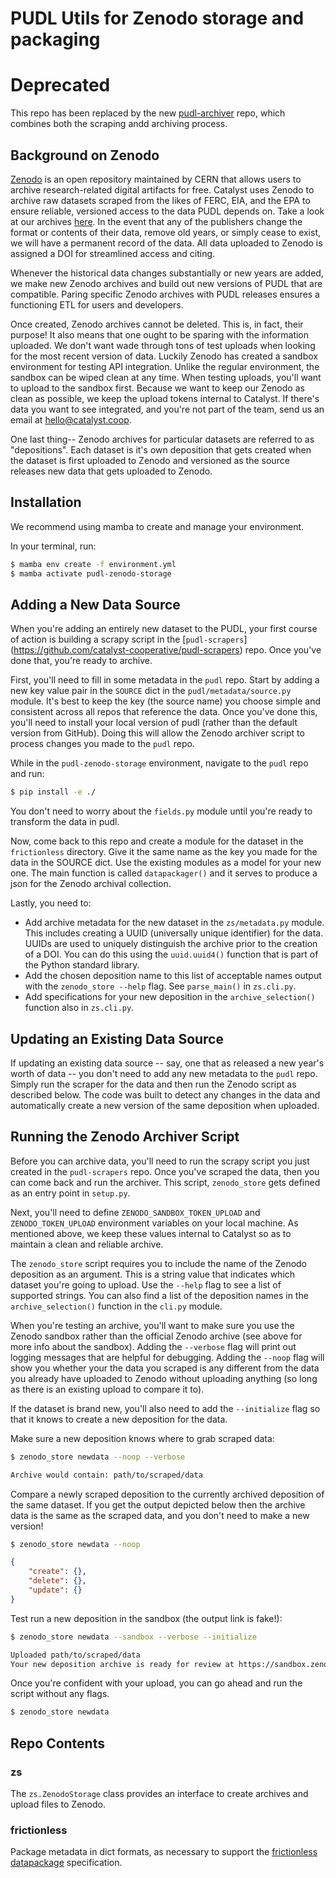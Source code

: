 # PUDL Utils for Zenodo storage and packaging

# Deprecated
This repo has been replaced by the new [pudl-archiver](https://github.com/catalyst-cooperative/pudl-archiver) repo, which combines both the scraping andd archiving process.

## Background on Zenodo

[Zenodo](https://zenodo.org/) is an open repository maintained by CERN that allows users
to archive research-related digital artifacts for free. Catalyst uses Zenodo to archive
raw datasets scraped from the likes of FERC, EIA, and the EPA to ensure reliable,
versioned access to the data PUDL depends on. Take a look at our archives
[here](https://zenodo.org/communities/catalyst-cooperative/?page=1&size=20). In the
event that any of the publishers change the format or contents of their data, remove old
years, or simply cease to exist, we will have a permanent record of the data. All data
uploaded to Zenodo is assigned a DOI for streamlined access and citing.

Whenever the historical data changes substantially or new years are added, we make new
Zenodo archives and build out new versions of PUDL that are compatible. Paring specific
Zenodo archives with PUDL releases ensures a functioning ETL for users and developers.

Once created, Zenodo archives cannot be deleted. This is, in fact, their purpose! It
also means that one ought to be sparing with the information uploaded. We don't want
wade through tons of test uploads when looking for the most recent version of data.
Luckily Zenodo has created a sandbox environment for testing API integration. Unlike the
regular environment, the sandbox can be wiped clean at any time. When testing uploads,
you'll want to upload to the sandbox first. Because we want to keep our Zenodo as clean
as possible, we keep the upload tokens internal to Catalyst. If there's data you want to
see integrated, and you're not part of the team, send us an email at
hello@catalyst.coop.

One last thing-- Zenodo archives for particular datasets are referred to as
"depositions". Each dataset is it's own deposition that gets created when the dataset is
first uploaded to Zenodo and versioned as the source releases new data that gets
uploaded to Zenodo.

## Installation

We recommend using mamba to create and manage your environment.

In your terminal, run:

```bash
$ mamba env create -f environment.yml
$ mamba activate pudl-zenodo-storage
```

## Adding a New Data Source

When you're adding an entirely new dataset to the PUDL, your first course of action is
building a scrapy script in the [`pudl-scrapers`]
(https://github.com/catalyst-cooperative/pudl-scrapers) repo. Once you've done that,
you're ready to archive.

First, you'll need to fill in some metadata in the `pudl` repo. Start by adding a new
key value pair in the `SOURCE` dict in the `pudl/metadata/source.py` module. It's best
to keep the key (the source name) you choose simple and consistent across all repos that
reference the data. Once you've done this, you'll need to install your local version of
pudl (rather than the default version from GitHub). Doing this will allow the Zenodo
archiver script to process changes you made to the `pudl` repo.

While in the `pudl-zenodo-storage` environment, navigate to the `pudl` repo and run:

```bash
$ pip install -e ./
```

You don't need to worry about the `fields.py` module until you're ready to transform the
data in pudl.

Now, come back to this repo and create a module for the dataset in the `frictionless`
directory. Give it the same name as the key you made for the data in the SOURCE dict.
Use the existing modules as a model for your new one. The main function is called
`datapackager()` and it serves to produce a json for the Zenodo archival collection.

Lastly, you need to:

* Add archive metadata for the new dataset in the `zs/metadata.py` module. This
  includes creating a UUID (universally unique identifier) for the data. UUIDs are
  used to uniquely distinguish the archive prior to the creation of a DOI. You can do
  this using the `uuid.uuid4()` function that is part of the Python standard library.
* Add the chosen deposition name to this list of acceptable names output with the
  `zenodo_store --help` flag. See `parse_main()` in `zs.cli.py`.
* Add specifications for your new deposition in the `archive_selection()` function also
  in `zs.cli.py`.

## Updating an Existing Data Source

If updating an existing data source -- say, one that as released a new year's worth of
data -- you don't need to add any new metadata to the `pudl` repo. Simply run the scraper
for the data and then run the Zenodo script as described below. The code was built to
detect any changes in the data and automatically create a new version of the same
deposition when uploaded.

## Running the Zenodo Archiver Script

Before you can archive data, you'll need to run the scrapy script you just created in
the `pudl-scrapers` repo. Once you've scraped the data, then you can come back and run
the archiver. This script, `zenodo_store` gets defined as an entry point in `setup.py`.

Next, you'll need to define `ZENODO_SANDBOX_TOKEN_UPLOAD` and `ZENODO_TOKEN_UPLOAD`
environment variables on your local machine. As mentioned above, we keep these values
internal to Catalyst so as to maintain a clean and reliable archive.

The `zenodo_store` script requires you to include the name of the Zenodo deposition as
an argument. This is a string value that indicates which dataset you're going to upload.
Use the `--help` flag to see a list of supported strings. You can also find a list of
the deposition names in the `archive_selection()` function in the `cli.py` module.

When you're testing an archive, you'll want to make sure you use the Zenodo sandbox
rather than the official Zenodo archive (see above for more info about the sandbox).
Adding the `--verbose` flag will print out logging messages that are helpful for
debugging. Adding the `--noop` flag will show you whether your the data you scraped is
any different from the data you already have uploaded to Zenodo without uploading
anything (so long as there is an existing upload to compare it to).

If the dataset is brand new, you'll also need to add the `--initialize` flag so that it
knows to create a new deposition for the data.

Make sure a new deposition knows where to grab scraped data:

```bash
$ zenodo_store newdata --noop --verbose
```

```txt
Archive would contain: path/to/scraped/data
```

Compare a newly scraped deposition to the currently archived deposition of the same
dataset. If you get the output depicted below then the archive data is the same as the
scraped data, and you don't need to make a new version!

```bash
$ zenodo_store newdata --noop
```

```json
{
    "create": {},
    "delete": {},
    "update": {}
}
```

Test run a new deposition in the sandbox (the output link is fake!):

```bash
$ zenodo_store newdata --sandbox --verbose --initialize
```

```txt
Uploaded path/to/scraped/data
Your new deposition archive is ready for review at https://sandbox.zenodo.org/deposit/number
```

Once you're confident with your upload, you can go ahead and run the script without any
flags.

```bash
$ zenodo_store newdata
```

## Repo Contents

### zs

The `zs.ZenodoStorage` class provides an interface to create archives and upload
files to Zenodo.

### frictionless

Package metadata in dict formats, as necessary to support the
[frictionless datapackage](https://frictionlessdata.io/docs/using-data-packages-in-python/)
specification.
